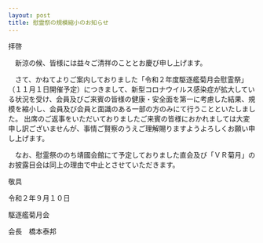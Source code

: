 ```yaml
---
layout: post
title: 慰霊祭の規模縮小のお知らせ
---
```


拝啓

　新涼の候、皆様には益々ご清祥のこととお慶び申し上げます。
 
　さて、かねてよりご案内しておりました「令和２年度駆逐艦菊月会慰霊祭」（１１月１日開催予定）につきまして、新型コロナウイルス感染症が拡大している状況を受け、会員及びご来賓の皆様の健康・安全面を第一に考慮した結果、規模を縮小し、会員及び会員と面識のある一部の方のみにて行うことといたしました。 出席のご返事をいただいておりましたご来賓の皆様におかれましては大変申し訳ございませんが、事情ご賢察のうえご理解賜りますようよろしくお願い申し上げます。
 
　なお、慰霊祭ののち靖國会館にて予定しておりました直会及び「ＶＲ菊月」のお披露目会は同上の理由で中止とさせていただきます。

敬具

令和２年９月１０日

駆逐艦菊月会

会長　橋本泰邦
